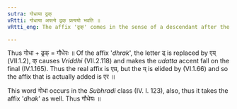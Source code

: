 ```yaml
---
sutra: गोधाया ढ्रक्
vRtti: गोधाया अपत्ये ढ्रक् प्रत्ययो भवति ॥
vRtti_eng: The affix 'ढ्रक्' comes in the sense of a descendant after the word गोधा ॥

---
```

Thus गोधा + ढ्रक् = गौधेरः ॥ Of the affix '_dhrak_', the letter ढ् is replaced by एय् (VII.1.2), क् causes _Vriddhi_ (VII.2.118) and makes the _udatta_ accent fall on the final (IV.1.165). Thus the real affix is एय्र, but the य् is elided by (VI.1.66) and so the affix that is actually added is एर ॥

This word गोधा occurs in the _Subhradi_ class (IV. I. 123), also, thus it takes the affix '_dhak_' as well. Thus गौधेयः ॥